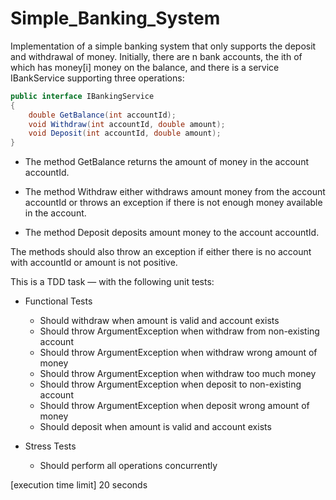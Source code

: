 # Simple_Banking_System

Implementation of a simple banking system that only supports the deposit and withdrawal of money. Initially, there are n bank accounts, the ith of which has money[i] money on the balance, and there is a service IBankService supporting three operations:

``` C#
public interface IBankingService
{
    double GetBalance(int accountId);
    void Withdraw(int accountId, double amount);
    void Deposit(int accountId, double amount);
}
```

* The method GetBalance returns the amount of money in the account accountId.

* The method Withdraw either withdraws amount money from the account accountId or throws an exception if there is not enough money available in the account.

* The method Deposit deposits amount money to the account accountId.


The methods should also throw an exception if either there is no account with accountId or amount is not positive. 

This is a TDD task — with the following unit tests:
* Functional Tests
    * Should withdraw when amount is valid and account exists
    * Should throw ArgumentException when withdraw from non-existing account
    * Should throw ArgumentException when withdraw wrong amount of money
    * Should throw ArgumentException when withdraw too much money
    * Should throw ArgumentException when deposit to non-existing account
    * Should throw ArgumentException when deposit wrong amount of money
    * Should deposit when amount is valid and account exists

* Stress Tests
    * Should perform all operations concurrently




[execution time limit] 20 seconds
